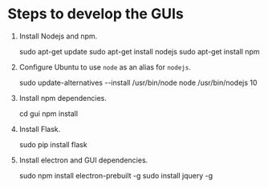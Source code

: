 # Steps to develop the GUIs

1. Install Nodejs and npm.

    sudo apt-get update
    sudo apt-get install nodejs
    sudo apt-get install npm

2. Configure Ubuntu to use `node` as an alias for `nodejs`.

    sudo update-alternatives --install /usr/bin/node node /usr/bin/nodejs 10

3. Install npm dependencies.

    cd gui
    npm install

4. Install Flask.

    sudo pip install flask

5. Install electron and GUI dependencies.

    sudo npm install electron-prebuilt -g
    sudo install jquery -g
